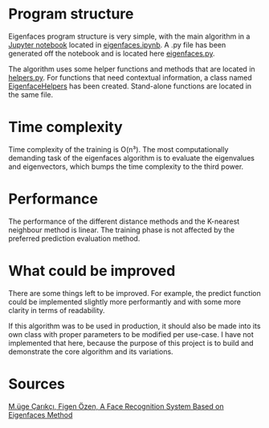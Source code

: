 # Program structure
Eigenfaces program structure is very simple, with the main algorithm in a [Jupyter notebook](https://jupyter.org/) located in [eigenfaces.ipynb](https://github.com/ni-eminen/eigenface/blob/master/src/eigenfaces.ipynb). A .py file has been generated off the notebook and is located here [eigenfaces.py](https://github.com/ni-eminen/eigenface/blob/master/src/eigenfaces.py).

The algorithm uses some helper functions and methods that are located in [helpers.py](https://github.com/ni-eminen/eigenface/blob/master/src/helpers.py). For functions that need contextual information, a class named [EigenfaceHelpers](https://github.com/ni-eminen/eigenface/blob/44b492de480c874266d4333b446b2bf9aec4646f/src/helpers.py#L10) has been created. Stand-alone functions are located in the same file.

# Time complexity
Time complexity of the training is O(n³). The most computationally demanding task of the eigenfaces algorithm is to evaluate the eigenvalues and eigenvectors, which bumps the time complexity to the third power.

# Performance
The performance of the different distance methods and the K-nearest neighbour method is linear. The training phase is not affected by the preferred prediction evaluation method.

# What could be improved
There are some things left to be improved. For example, the predict function could be implemented slightly more performantly and with some more clarity in terms of readability.

If this algorithm was to be used in production, it should also be made into its own class with proper parameters to be modified per use-case. I have not implemented that here, because the purpose of this project is to build and demonstrate the core algorithm and its variations.

# Sources
[M.üge Çarıkçı, Figen Özen, A Face Recognition System Based on Eigenfaces Method](https://www.sciencedirect.com/science/article/pii/S2212017312000242?ref=pdf_download&fr=RR-2&rr=764c913e48f4376d)